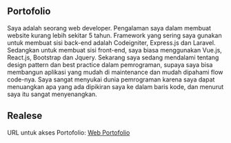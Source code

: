 ## Portofolio
Saya adalah seorang web developer. Pengalaman saya dalam membuat website kurang lebih sekitar 5 tahun. Framework yang sering saya gunakan untuk membuat sisi back-end adalah Codeigniter, Express.js dan Laravel. Sedangkan untuk membuat sisi front-end, saya biasa menggunakan Vue.js, React.js, Bootstrap dan Jquery. Sekarang saya sedang mendalami tentang design pattern dan best practice dalam pemrograman, supaya saya bisa membangun aplikasi yang mudah di maintenance dan mudah dipahami flow code-nya. Saya sangat menyukai dunia pemrograman karena saya dapat menuangkan apa yang ada dipikiran saya ke dalam baris kode, dan menurut saya itu sangat menyenangkan.

## Realese
URL untuk akses Portofolio: [Web Portofolio](https://ilham76c.github.io/portofolio/)
